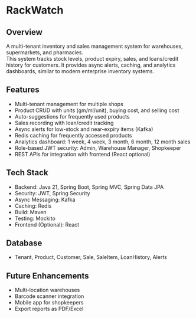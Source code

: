 # RackWatch

## Overview
A multi-tenant inventory and sales management system for warehouses, supermarkets, and pharmacies.  
This system tracks stock levels, product expiry, sales, and loans/credit history for customers. It provides async alerts, caching, and analytics dashboards, similar to modern enterprise inventory systems.

## Features
- Multi-tenant management for multiple shops  
- Product CRUD with units (gm/ml/unit), buying cost, and selling cost  
- Auto-suggestions for frequently used products  
- Sales recording with loan/credit tracking  
- Async alerts for low-stock and near-expiry items (Kafka)  
- Redis caching for frequently accessed products  
- Analytics dashboard: 1 week, 4 week, 3 month, 6 month, 12 month sales  
- Role-based JWT security: Admin, Warehouse Manager, Shopkeeper  
- REST APIs for integration with frontend (React optional)  

## Tech Stack
- Backend: Java 21, Spring Boot, Spring MVC, Spring Data JPA  
- Security: JWT, Spring Security  
- Async Messaging: Kafka  
- Caching: Redis  
- Build: Maven  
- Testing: Mockito  
- Frontend (Optional): React  

## Database
- Tenant, Product, Customer, Sale, SaleItem, LoanHistory, Alerts  

## Future Enhancements
- Multi-location warehouses  
- Barcode scanner integration  
- Mobile app for shopkeepers  
- Export reports as PDF/Excel
